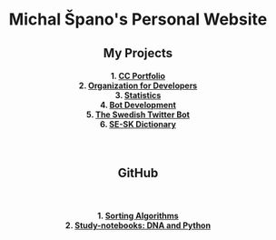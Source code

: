<!-- Static web hosted at GitHub -->
<h1 align="center"> Michal Špano's Personal Website </h1>

<!-- HTML SUPPORT -->
<h2 align="center"> My Projects </h2>

<!-- CENTER ALIGNMENT -->
<h4 align="center">
    1. <a href="https://michalspano.myportfolio.com"> CC Portfolio </a> <br>
    2. <a href="https://github.com/Youth-Dev-Foundation"> Organization for Developers </a> <br>
    3. <a href="https://datalore.jetbrains.com/view/notebook/jNqbu2J9dbFUdmfENQRiv0"> Statistics </a><br>
    4. <a href="https://github.com/michalspano/Bot-Development"> Bot Development </a> <br>
    5. <a href="https://michalspano.github.io/The-Swedish-Bot/"> The Swedish Twitter Bot </a> <br>
    6. <a href="https://github.com/michalspano/Swedish-Slovak-Dictionary
"> SE-SK Dictionary </a> <br>
</h4><br>

<!-- GitHub Sub-modules (from this repo) -->
<h2 align="center"> GitHub </h2><br>

<!-- SUB-MODULES -->
<h4 align="center">
    1. <a href="Sorting-Algorithms/src/lobby.html"> Sorting Algorithms </a><br>
    2. <a href="Study-notebooks/Python/Dna/Dna-notebook.ipynb"> Study-notebooks: DNA and Python </a><br>
</h4>

<!-- 
COMMAND OUT MD

1. [CC Portfolio][ID1]
2. [Organization for Developers][ID6]
2. [Statistics][ID2]
3. [Bot Development][ID3]
4. [The Swedish Twitter Bot][ID4]
5. [SE-SK Dictionary][ID5]

[ID1]: https://michalspano.myportfolio.com
[ID2]: https://datalore.jetbrains.com/view/notebook/jNqbu2J9dbFUdmfENQRiv0
[ID3]: https://github.com/michalspano/Swedish-Slovak-Dictionary
[ID4]: https://michalspano.github.io/The-Swedish-Bot/
[ID5]: https://github.com/michalspano/Swedish-Slovak-Dictionary
[ID6]: https://github.com/Youth-Dev-Foundation
-->